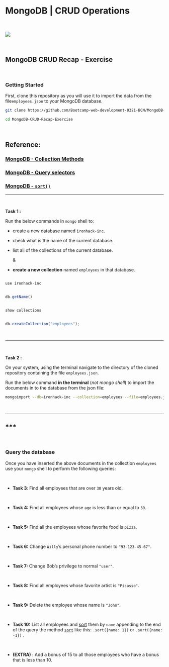 # MongoDB | CRUD Operations


<br>

![](https://media.giphy.com/media/sRFEa8lbeC7zbcIZZR/giphy.gif)


<br>



## MongoDB CRUD Recap - Exercise



<br>



### Getting Started

First, clone this repository as you will use it to import the data from the file`employees.json` to your MongoDB database.



```bash
git clone https://github.com/Bootcamp-web-development-0321-BCN/MongoDB-CRUD-Recap-Exercise.git

cd MongoDB-CRUD-Recap-Exercise
```




<br>



## Reference:



### [MongoDB - Collection Methods](https://docs.mongodb.com/v3.2/reference/method/#collection)

### [MongoDB - Query selectors](https://docs.mongodb.com/v3.2/reference/operator/query/#query-selectors)

### [MongoDB - `sort()`](https://docs.mongodb.com/v3.2/reference/method/cursor.sort/#cursor-sort)

------


<br>



**Task 1 :**



Run the below commands in `mongo` shell to:

- create a new database named `ironhack-inc`.

- check what is the name of the current database.

- list all of the collections of the current database.

     &

- **create a new collection** named `employees` in that database.

```js

use ironhack-inc


db.getName()


show collections


db.createCollection("employees");

```

<br>

<hr>

<br>



**Task 2 :** 

On your system, using the terminal navigate to the directory of the cloned repository containing the file `employees.json`.


Run the below command **in the terminal** (*not mongo shell*) to import the documents in to the database from the json file:

```bash
mongoimport --db=ironhack-inc --collection=employees --file=employees.json --jsonArray
```



<br>

<hr>

## ***



<br>



### Query the database





Once you have inserted the above documents in the collection `employees`  use your `mongo` shell to perform the following queries:



<br>


- **Task 3**: Find all employees that are over `30` years old.



<br>



- **Task 4:** Find all employees whose `age` is less than or equal to `30`.



<br>



- **Task 5:** Find all the employees whose favorite food is `pizza`.



<br>



- **Task 6:** Change `Willy`’s personal phone number to `"93-123-45-67"`.



<br>



- **Task 7:** Change Bob’s privilege to normal `"user"`.



<br>



- **Task 8:** Find all employees whose favorite artist is  `"Picasso"`.



<br>



- **Task 9:** Delete the employee whose name is `"John"`.



<br>



- **Task 10:** List all employees and [sort](https://docs.mongodb.com/v3.2/reference/method/cursor.sort/#cursor-sort) them by `name` appending to the end of the query the method [`sort`](https://docs.mongodb.com/v3.2/reference/method/cursor.sort/#cursor-sort)  like this: `.sort({name: 1})`  or   `.sort({name: -1})`  .



<br>




- **(EXTRA)** : Add a bonus of 15 to all those employees who have a bonus that is less than 10.



<br>

